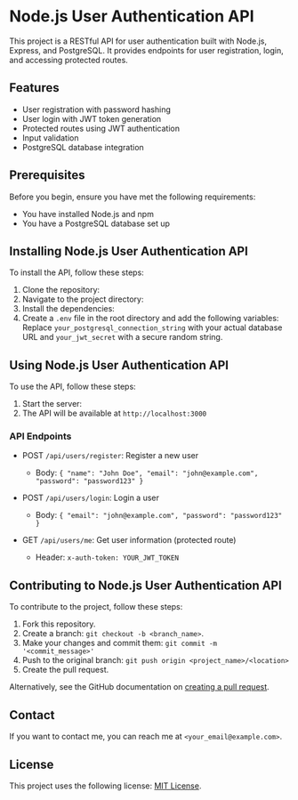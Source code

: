 # Node.js User Authentication API

This project is a RESTful API for user authentication built with Node.js, Express, and PostgreSQL. It provides endpoints for user registration, login, and accessing protected routes.

## Features

- User registration with password hashing
- User login with JWT token generation
- Protected routes using JWT authentication
- Input validation
- PostgreSQL database integration

## Prerequisites

Before you begin, ensure you have met the following requirements:

- You have installed Node.js and npm
- You have a PostgreSQL database set up

## Installing Node.js User Authentication API

To install the API, follow these steps:

1. Clone the repository:
2. Navigate to the project directory:
3. Install the dependencies:
4. Create a `.env` file in the root directory and add the following variables:
   Replace `your_postgresql_connection_string` with your actual database URL and `your_jwt_secret` with a secure random string.

## Using Node.js User Authentication API

To use the API, follow these steps:

1. Start the server:
2. The API will be available at `http://localhost:3000`

### API Endpoints

- POST `/api/users/register`: Register a new user
  - Body: `{ "name": "John Doe", "email": "john@example.com", "password": "password123" }`

- POST `/api/users/login`: Login a user
  - Body: `{ "email": "john@example.com", "password": "password123" }`

- GET `/api/users/me`: Get user information (protected route)
  - Header: `x-auth-token: YOUR_JWT_TOKEN`

## Contributing to Node.js User Authentication API

To contribute to the project, follow these steps:

1. Fork this repository.
2. Create a branch: `git checkout -b <branch_name>`.
3. Make your changes and commit them: `git commit -m '<commit_message>'`
4. Push to the original branch: `git push origin <project_name>/<location>`
5. Create the pull request.

Alternatively, see the GitHub documentation on [creating a pull request](https://help.github.com/articles/creating-a-pull-request/).

## Contact

If you want to contact me, you can reach me at `<your_email@example.com>`.

## License

This project uses the following license: [MIT License](<link_to_license>).
